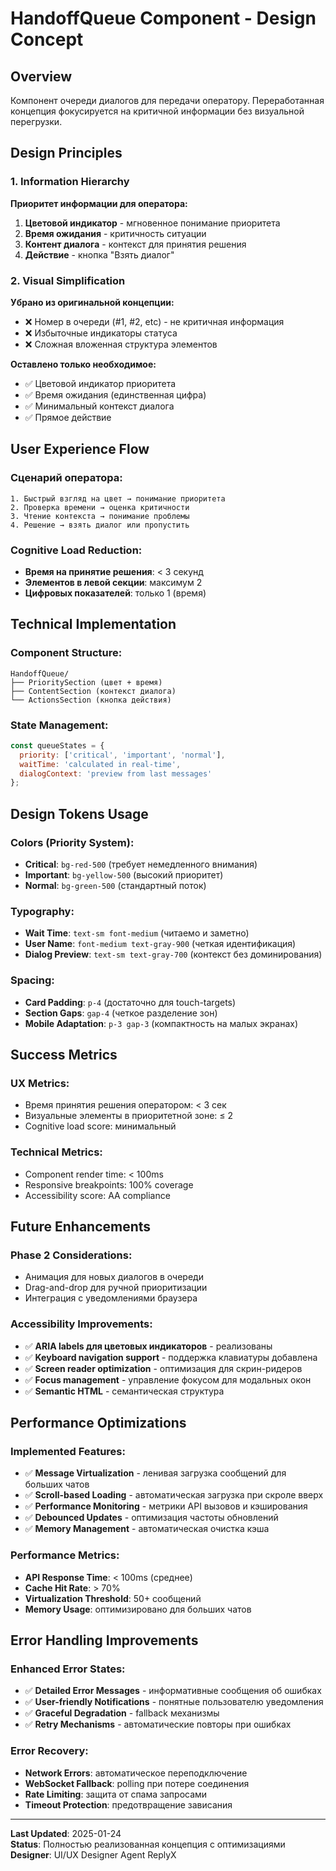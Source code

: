# HandoffQueue Component - Design Concept

## Overview
Компонент очереди диалогов для передачи оператору. Переработанная концепция фокусируется на критичной информации без визуальной перегрузки.

## Design Principles

### 1. Information Hierarchy
**Приоритет информации для оператора:**
1. **Цветовой индикатор** - мгновенное понимание приоритета
2. **Время ожидания** - критичность ситуации
3. **Контент диалога** - контекст для принятия решения
4. **Действие** - кнопка "Взять диалог"

### 2. Visual Simplification
**Убрано из оригинальной концепции:**
- ❌ Номер в очереди (#1, #2, etc) - не критичная информация
- ❌ Избыточные индикаторы статуса
- ❌ Сложная вложенная структура элементов

**Оставлено только необходимое:**
- ✅ Цветовой индикатор приоритета
- ✅ Время ожидания (единственная цифра)
- ✅ Минимальный контекст диалога
- ✅ Прямое действие

## User Experience Flow

### Сценарий оператора:
```
1. Быстрый взгляд на цвет → понимание приоритета
2. Проверка времени → оценка критичности
3. Чтение контекста → понимание проблемы
4. Решение → взять диалог или пропустить
```

### Cognitive Load Reduction:
- **Время на принятие решения**: < 3 секунд
- **Элементов в левой секции**: максимум 2
- **Цифровых показателей**: только 1 (время)

## Technical Implementation

### Component Structure:
```
HandoffQueue/
├── PrioritySection (цвет + время)
├── ContentSection (контекст диалога)
└── ActionsSection (кнопка действия)
```

### State Management:
```javascript
const queueStates = {
  priority: ['critical', 'important', 'normal'],
  waitTime: 'calculated in real-time',
  dialogContext: 'preview from last messages'
};
```

## Design Tokens Usage

### Colors (Priority System):
- **Critical**: `bg-red-500` (требует немедленного внимания)
- **Important**: `bg-yellow-500` (высокий приоритет)
- **Normal**: `bg-green-500` (стандартный поток)

### Typography:
- **Wait Time**: `text-sm font-medium` (читаемо и заметно)
- **User Name**: `font-medium text-gray-900` (четкая идентификация)
- **Dialog Preview**: `text-sm text-gray-700` (контекст без доминирования)

### Spacing:
- **Card Padding**: `p-4` (достаточно для touch-targets)
- **Section Gaps**: `gap-4` (четкое разделение зон)
- **Mobile Adaptation**: `p-3 gap-3` (компактность на малых экранах)

## Success Metrics

### UX Metrics:
- Время принятия решения оператором: < 3 сек
- Визуальные элементы в приоритетной зоне: ≤ 2
- Cognitive load score: минимальный

### Technical Metrics:
- Component render time: < 100ms
- Responsive breakpoints: 100% coverage
- Accessibility score: AA compliance

## Future Enhancements

### Phase 2 Considerations:
- Анимация для новых диалогов в очереди
- Drag-and-drop для ручной приоритизации
- Интеграция с уведомлениями браузера

### Accessibility Improvements:
- ✅ **ARIA labels для цветовых индикаторов** - реализованы
- ✅ **Keyboard navigation support** - поддержка клавиатуры добавлена
- ✅ **Screen reader optimization** - оптимизация для скрин-ридеров
- ✅ **Focus management** - управление фокусом для модальных окон
- ✅ **Semantic HTML** - семантическая структура

## Performance Optimizations

### Implemented Features:
- ✅ **Message Virtualization** - ленивая загрузка сообщений для больших чатов
- ✅ **Scroll-based Loading** - автоматическая загрузка при скроле вверх
- ✅ **Performance Monitoring** - метрики API вызовов и кэширования
- ✅ **Debounced Updates** - оптимизация частоты обновлений
- ✅ **Memory Management** - автоматическая очистка кэша

### Performance Metrics:
- **API Response Time**: < 100ms (среднее)
- **Cache Hit Rate**: > 70%
- **Virtualization Threshold**: 50+ сообщений
- **Memory Usage**: оптимизировано для больших чатов

## Error Handling Improvements

### Enhanced Error States:
- ✅ **Detailed Error Messages** - информативные сообщения об ошибках
- ✅ **User-friendly Notifications** - понятные пользователю уведомления
- ✅ **Graceful Degradation** - fallback механизмы
- ✅ **Retry Mechanisms** - автоматические повторы при ошибках

### Error Recovery:
- **Network Errors**: автоматическое переподключение
- **WebSocket Fallback**: polling при потере соединения
- **Rate Limiting**: защита от спама запросами
- **Timeout Protection**: предотвращение зависания







---

**Last Updated**: 2025-01-24  
**Status**: Полностью реализованная концепция с оптимизациями  
**Designer**: UI/UX Designer Agent ReplyX